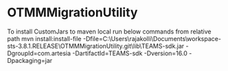 # OTMMMigrationUtility

To install CustomJars to maven local run below commands from relative path
mvn install:install-file -Dfile=C:\Users\rajakolli\Documents\workspace-sts-3.8.1.RELEASE\OTMMMigrationUtility.git\lib\TEAMS-sdk.jar -DgroupId=com.artesia -DartifactId=TEAMS-sdk -Dversion=16.0 -Dpackaging=jar